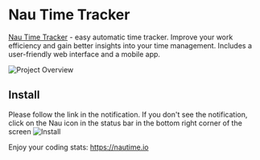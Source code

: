 # Nau Time Tracker

[Nau Time Tracker][naulink] - easy automatic time tracker. Improve your work efficiency and gain better insights into your time management. Includes a user-friendly web interface and a mobile app.

![Project Overview](https://nautime-static.s3.us-east-1.amazonaws.com/nautime-overview.png)

## Install
Please follow the link in the notification. If you don't see the notification, click on the Nau icon in the status bar in the bottom right corner of the screen
![Install](https://nautime-static.s3.us-east-1.amazonaws.com/vscode-install.png)

Enjoy your coding stats: https://nautime.io



[naulink]: https://nautime.io
